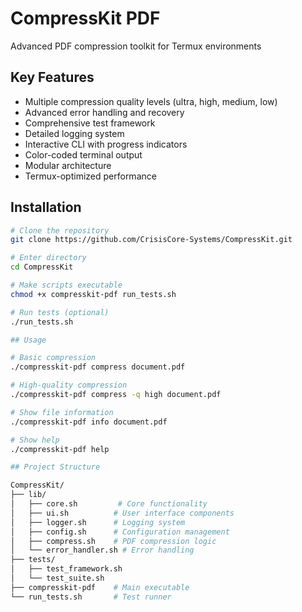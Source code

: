 # CompressKit PDF

Advanced PDF compression toolkit for Termux environments

## Key Features

- Multiple compression quality levels (ultra, high, medium, low)
- Advanced error handling and recovery
- Comprehensive test framework
- Detailed logging system
- Interactive CLI with progress indicators
- Color-coded terminal output
- Modular architecture
- Termux-optimized performance

## Installation

```bash
# Clone the repository
git clone https://github.com/CrisisCore-Systems/CompressKit.git

# Enter directory
cd CompressKit

# Make scripts executable
chmod +x compresskit-pdf run_tests.sh

# Run tests (optional)
./run_tests.sh

## Usage

# Basic compression
./compresskit-pdf compress document.pdf

# High-quality compression
./compresskit-pdf compress -q high document.pdf

# Show file information
./compresskit-pdf info document.pdf

# Show help
./compresskit-pdf help

## Project Structure

CompressKit/
├── lib/
│   ├── core.sh         # Core functionality
│   ├── ui.sh          # User interface components
│   ├── logger.sh      # Logging system
│   ├── config.sh      # Configuration management
│   ├── compress.sh    # PDF compression logic
│   └── error_handler.sh # Error handling
├── tests/
│   ├── test_framework.sh
│   └── test_suite.sh
├── compresskit-pdf    # Main executable
└── run_tests.sh       # Test runner

